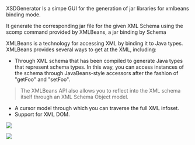 XSDGenerator Is a simpe GUI for the generation of jar libraries for xmlbeans binding mode.

It generate the corresponding jar file for the given XML Schema using the scomp command provided by XMLBeans, a jar binding by Schema


XMLBeans is a technology for accessing XML by binding it to Java types. XMLBeans provides several ways to get at the XML, including:

  * Through XML schema that has been compiled to generate Java types that represent schema types. In this way, you can access instances of the schema through JavaBeans-style accessors after the fashion of "getFoo" and "setFoo".

> The XMLBeans API also allows you to reflect into the XML schema itself through an XML Schema Object model.
  * A cursor model through which you can traverse the full XML infoset.
  * Support for XML DOM.

[![](http://infinitosystems.googlepages.com/barcode-150-0710040045939.png)](http://www.safecreative.org/work/0710040045939)


[![](http://infinitosystems.googlepages.com/barcode-male-150-0710040009078.png)](http://www.safecreative.org/user/0710040009078)